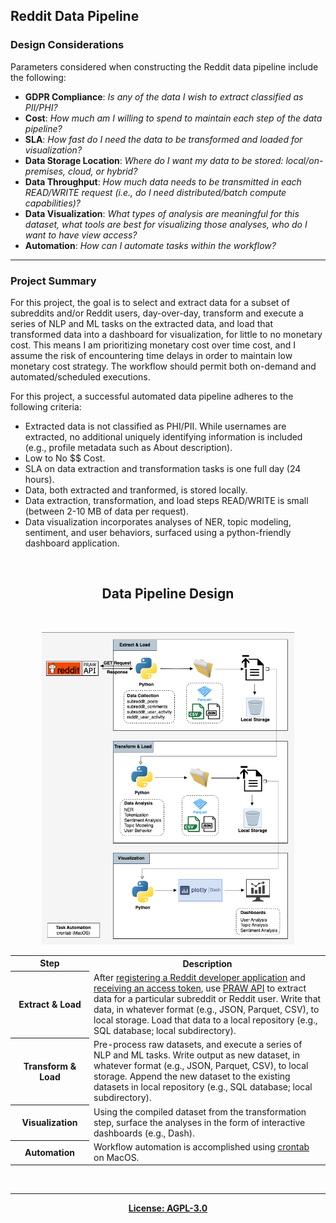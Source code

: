 ## Reddit Data Pipeline

### Design Considerations

Parameters considered when constructing the Reddit data pipeline include the following: 
- <b>GDPR Compliance</b>: <i>Is any of the data I wish to extract classified as PII/PHI? </i>
- <b>Cost</b>: <i>How much am I willing to spend to maintain each step of the data pipeline? </i>
- <b>SLA</b>: <i>How fast do I need the data to be transformed and loaded for visualization? </i>
- <b>Data Storage Location</b>: <i>Where do I want my data to be stored: local/on-premises, cloud, or hybrid? </i>
- <b>Data Throughput</b>: <i>How much data needs to be transmitted in each READ/WRITE request (i.e., do I need distributed/batch compute capabilities)? </i>
- <b>Data Visualization</b>: <i>What types of analysis are meaningful for this dataset, what tools are best for visualizing those analyses, who do I want to have view access? </i>
- <b>Automation</b>: <i>How can I automate tasks within the workflow? </i>

---
### Project Summary

For this project, the goal is to select and extract data for a subset of subreddits and/or Reddit users, day-over-day, transform and execute a series of NLP and ML tasks on the extracted data, and load that transformed data into a dashboard for visualization, for little to no monetary cost. This means I am prioritizing monetary cost over time cost, and I assume the risk of encountering time delays in order to maintain low monetary cost strategy. The workflow should permit both on-demand and automated/scheduled executions.

For this project, a successful automated data pipeline adheres to the following criteria:
- Extracted data is not classified as PHI/PII. While usernames are extracted, no additional uniquely identifying information is included (e.g., profile metadata such as About description).
- Low to No $$ Cost.
- SLA on data extraction and transformation tasks is one full day (24 hours).
- Data, both extracted and tranformed, is stored locally.
- Data extraction, transformation, and load steps READ/WRITE is small (between 2-10 MB of data per request).
- Data visualization incorporates analyses of NER, topic modeling, sentiment, and user behaviors,  surfaced using a python-friendly dashboard application.

<br> 

<h2 align='center'>Data Pipeline Design</h2>
<br>
<p align='center'><img src="images/data_pipelines-reddit_local_pipeline.drawio.png" height="500"/></p>


<table>
  <tr>
    <th width='25%'>Step</th>
    <th>Description</th>
  </tr>
  <tr>
    <th>Extract & Load </th>
    <td>After <a href='https://www.reddit.com/prefs/apps/'>registering a Reddit developer application</a> and <a href='https://praw.readthedocs.io/en/stable/getting_started/authentication.html'>receiving an access token</a>, use <a href='https://praw.readthedocs.io/en/stable/index.html'>PRAW API</a> to extract data for a particular subreddit or Reddit user.
Write that data, in whatever format (e.g., JSON, Parquet, CSV), to local storage. Load that data to a local repository (e.g., SQL database; local subdirectory).</td>
  </tr>
  <tr>
    <th>Transform & Load</th>
    <td>Pre-process raw datasets, and execute a series of NLP and ML tasks. Write output as new dataset, in whatever format (e.g., JSON, Parquet, CSV), to local storage. Append the new dataset to the existing datasets in local repository (e.g., SQL database; local subdirectory).</td>
  </tr>
  <tr>
    <th>Visualization</th>
    <td>Using the compiled dataset from the transformation step, surface the analyses in the form of interactive dashboards (e.g., Dash).</td>
  </tr>
  <tr>
    <th>Automation</th>
    <td>Workflow automation is accomplished using <a href='https://www.geekbitzone.com/posts/macos/crontab/macos-schedule-tasks-with-crontab/'>crontab</a> on MacOS.
</td>
  </tr>
</table>
  
<br> 

--- 

<p align='center'><b><a href='https://github.com/kariemoorman/reddit-recon/blob/main/LICENSE'>License: AGPL-3.0</a></b></p>
